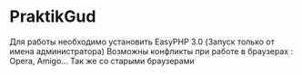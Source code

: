 # PraktikGud
Для работы необходимо установить EasyPHP 3.0 (Запуск только от имена администратора)
Возможны конфликты при работе в браузерах : Opera, Amigo... Так же со старыми браузерами
